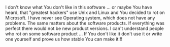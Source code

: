 I don't know what You don't like in this software ... or maybe You have heard, that "greatest hackers" use Unix and Linux and You decided to rot on Microsoft. I have never see Operating system, which does not have any problems. The same matters about the software products. If everything was perfect there would not be new product versions. I can't understand people who rot on some software product ... If You don't like it don't use it or write one yourself and prove us how stable You can make it!!!